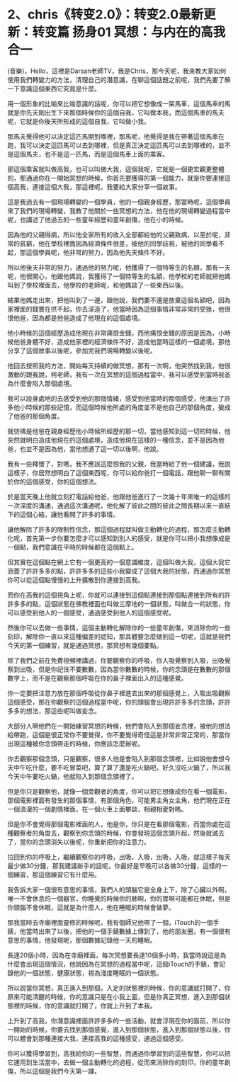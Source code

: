 # 2、chris《转变2.0》：转变2.0最新更新：转变篇 扬身01 冥想：与内在的高我合一

(音樂)，Hello，這裡是Darsan老師TV，我是Chris，那今天呢，我來教大家如何使用我們轉變力的方法，清理自己的潛意識，在聊這個話題之前呢，我們先要了解一下意識這個東西它究竟是什麼。

用一個形象的比喻來比喻意識的話呢，你可以把它想像成一架馬車，這個馬車的馬就是你先天剛出生下來那個時候你的這個自我，它叫做本我，而這個馬車的馬夫呢，它就是你後天所形成的這個自我，它叫做小我。

那馬夫覺得他可以決定這匹馬開到哪裡，那馬呢，他覺得是我在帶著這個馬車在跑，我可以決定這匹馬可以去到哪裡，但是真正決定這匹馬可以去到哪裡的，並不是這個馬夫，也不是這一匹馬，而是這個馬車上面的乘客。

那這個乘客就叫做高我，也可以叫做大我，這個我呢，它就是一個更宏觀更整體的，那通過你在一開始冥想的時候，你首先要獲得的第一個能力，就是你要連接這個高我，連接這個大我，那這裡呢，我要給大家分享一個故事。

這是我過去有一個現場轉變的一個學員，他的一個親身經歷，那當時呢，這個學員來了我們的現場轉變，我教了他關於一些冥想的方法，他在他的現場轉變過程當中呢，也講述了他過去的一些童年經歷和童年創傷，他在小的時候。

因為他的父親得病，所以他全家所有的收入全部都給他的父親致病，以至於呢，非常的貧窮，他在學校裡面因為經濟條件很差，被他的同學歧視，被他的同學看不起，那這個學員呢，他非常的努力，因為他先天條件不好。

所以他後天非常的努力，通過他的努力呢，他獲得了一個特等生的名額，那有一天呢，他很開心，他跟他媽說，我獲得了一個特等生的名額，他學校的老師就把他媽叫到了學校裡面去，他學校的老師呢，和他媽談了一些東西以後。

結果他媽走出來，把他叫到了一邊，跟他說，我們要不還是放棄這個名額吧，因為家裡面的錢實在供不起，你去深造了，他當時因為這個事情非常非常的受挫，他很恨他爸，因為都是他爸造成了他現在的這個處境。

他小時候的這個經歷造成他現在非常痛恨金錢，而他痛恨金錢的原因是因為，小時候他爸身體不好，造成他家裡的經濟條件不好，造成他當時這樣的一個處境，那他分享了這個故事以後呢，參加完我們現場轉變以後呢。

他回去按照我的方法，開始每天持續的做冥想，那有一次啊，他突然找到我，他很激動的跟我說，柯老師，我有一次在冥想的這個過程當中，我可以感受到當時我爸為什麼會陷入那個處境。

我可以設身處地的去感受到他的那個情緒，感受到他當時的那個感受，他湧出了許多他小時候的那些記憶，而這個時候他所處的角度並不是他自己的那個角度，變成了他爸的那個角度。

就彷彿是他爸在親身經歷他小時候所經歷的那一切，當他感知到這一切的時候，他突然就明白造成他現在的這個處境，造成他現在這樣的一種信念，並不是因為他爸，也並不是因為他，當他想通了這一切以後啊，他說。

我有一些釋懷了，對嗎，我不應該這麼恨我的父親，我當時給了他一個建議，我說這樣子，你居然想明白了這個東西呢，你可以給你爸打一個電話，跟他聊一聊有關於你的這個感受，你的這個想法。

於是當天晚上他就立刻打電話給他爸，他跟他爸進行了一次幾十年來唯一的這樣的一次深度的溝通，通過這次溝通呢，他化解了彼此之間的彼此之間長期以來一直結下的這個心結，讓他看開了許多的事情。

讓他解除了許多的限制性信念，那這個過程就叫做主動轉化的過程，那怎麼主動轉化呢，首先第一步你要怎麼才可以感知到別人的感受，就是你可以把小我想像成是一個點，我們意識在平時的時候都在這個點上。

但其實在這個點在網上它有一個更高的一個意識維度，這個叫做大我，這個大我它涵蓋了許許多多的點，許許多多的這些小我變成了這個大我的狀態，而通過你冥想你可以從這個點慢慢的上升擴散到你連接到高我。

而你在高我的這個視角上呢，你就可以連接到這個點連接到那個點連接到所有的許許多多的點，這個狀態在佛教裡面也叫做三摩地的一個狀態，叫做合一的狀態，你可以感受到他人的一個感受，通過感受到他人的這個感受呢。

然後你可以去做一些事情，這個主動轉化解除你的一些童年創傷，來消除你的一些刻印，解除你一直以來這種偏差的認知，那具體要怎麼做到這一切呢，這就是我們今天的第一個練習，就是通過冥想，那冥想有幾個要點。

除了我們之前在免費視頻裡講過，你要觀察你的呼吸，你入吸覺察到入吸，出吸覺察到出吸，但是你記住不要數數，因為當你數數的時候，你的念頭是在數數的那個數字上，而不是在觀察那個呼吸在你的鼻子裡面出入的這種感覺。

你一定要把注意力放在那個呼吸從你鼻子裡進去出來的那個感覺上，入吸出吸觀察這個感受，那在你觀察的這個過程當中呢，你的頭腦會出現許許多多的念頭，許許多多的想法，那這些呢叫做妄念。

大部分人啊他們在一開始練習冥想的時候，他們會陷入到那個妄念裡，被他的想法給帶跑，這個是很正常你不要覺得，你不要覺得奇怪這是非常非常正常的，那當你出現這種被你念頭帶走的時候，你應該怎麼辦呢。

你去觀察那個念頭，只是觀察，很多人他是會陷入到那個念頭裡，比如說他會想今天中午吃什麼，要不吃冒菜吧，算了算了還是吃火鍋吧，好久沒吃火鍋了，所以我今天中午要吃火鍋，他就陷入到那個念頭裡了。

但是你只是觀察他，就像一個旁觀者的角度，你可以把它想像成你在看一個電影，那個電影裡面有發生的那個事情，有那個角色，可能男主角女主角，他們現在正在一個浪漫的一個劇情裡面，在一個火車上面攀談，相親相愛對嗎。

但是你不會覺得那個電影裡面的人，他是你，你只是在看那個電影，而當你處在這種觀察者的角度去，觀察到你念頭的時候，你會發現這個念頭升起，然後就滅去了，當你的念頭消失以後呢，你重新把你的注意力。

拉回到你的呼吸上，繼續觀察你的呼吸，出吸，入吸，出吸，入吸，就這樣子每天最少做30分鐘，那我建議新手的話呢，你最好是早晚可以各做30分鐘，這樣的一個練習，那這個練習它有什麼用。

我告訴大家一個很有意思的事情，我們人的頭腦它是全身上下，除了心臟以外啊，唯一不會休息的一個器官，你睡覺的時候你的肺啊，你的胃啊可能都在休眠，但是你頭腦不會休眠，這就是為什麼人，他在睡眠的時候會做夢。

那我當時去寺廟裡面靈修的時候呢，我有個師兄他帶了一個，iTouch的一個手錶，他當時出來了以後，把他的一個手錶數據上傳到了，他的朋友圈，有一個很有意思的事情，他發現呢，那個數據記錄他一天的睡眠。

長達20個小時，因為在寺廟裡面，每次冥想要長達10個多小時，我當時說這是為什麼會出現這個情況，他說因為在冥想的過程當中呢，這個iTouch的手錶，會記錄他的一個狀態，健康狀態，視為淺度睡眠的一個狀態。

所以說當你冥想，真正進入到那個，入定的狀態裡的時候，你的意識就打開了，你原來可能清醒的時候，你的意識只是在小我上面，但是你真正冥想，進入到那個狀態裡的時候，你的意識就打開了，你就上升到了本我。

上升到了高我，你潛意識裡面許許多多的一些活動，就會浮現在你的面前，所以你一開始的時候，你要去找到那個感覺，進入到那個狀態，進入到那個狀態以後，你可以體會到那種連接大我，連接高我的這種感受，通過這個感受。

你可以獲得學習到，高我給你的一些智慧，而通過你學習到的這些智慧，你可以把它運用到生活當中，去做一個主動轉化的過程，從而來消除你的刻印，你的童年創傷，所以這個是我們今天第一課。


